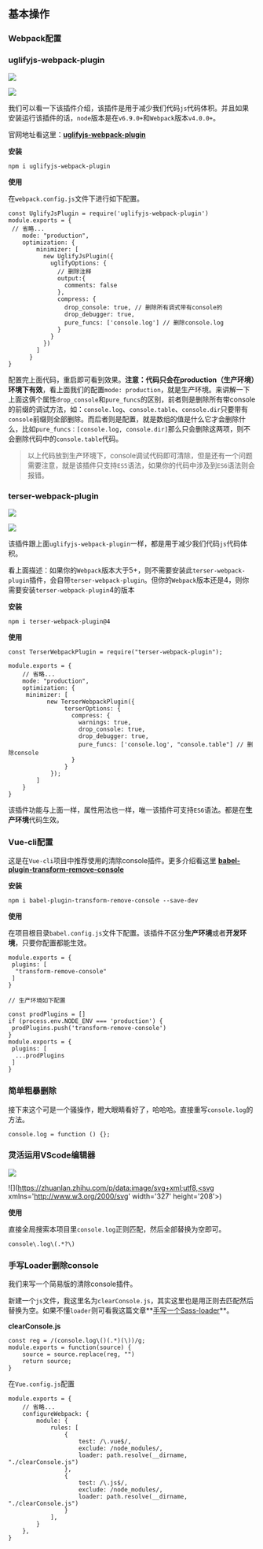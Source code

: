 
## **基本操作**

### **Webpack配置**

### **uglifyjs-webpack-plugin**

![](https://pic4.zhimg.com/v2-ef5c530f01dfaf7fe7f5cf343bfe041b_b.jpg)

![](https://pic4.zhimg.com/v2-ef5c530f01dfaf7fe7f5cf343bfe041b_r.jpg)

我们可以看一下该插件介绍，该插件是用于减少我们代码`js`代码体积。并且如果安装运行该插件的话，`node`版本是在`v6.9.0+`和`Webpack`版本`v4.0.0+`。

官网地址看这里：**[uglifyjs-webpack-plugin](https://www.npmjs.com/package/uglifyjs-webpack-plugin)**

**安装**

```text
npm i uglifyjs-webpack-plugin
```

**使用**

在`webpack.config.js`文件下进行如下配置。

```text
const UglifyJsPlugin = require('uglifyjs-webpack-plugin')
module.exports = {
 // 省略...
    mode: "production",
    optimization: {
        minimizer: [
          new UglifyJsPlugin({
            uglifyOptions: {
              // 删除注释
              output:{
                comments: false
              },
              compress: {
                drop_console: true, // 删除所有调式带有console的
                drop_debugger: true,
                pure_funcs: ['console.log'] // 删除console.log
              }
            }
          })
        ]
      } 
}
```

配置完上面代码，重启即可看到效果。**注意：代码只会在production（生产环境）环境下有效**，看上面我们的配置`mode: production`，就是生产环境。来讲解一下上面这俩个属性`drop_console`和`pure_funcs`的区别，前者则是删除所有带console的前缀的调试方法，如：`console.log`、`console.table`、`console.dir`只要带有`console`前缀则全部删除。而后者则是配置，就是数组的值是什么它才会删除什么，比如`pure_funcs：[console.log, console.dir]`那么只会删除这两项，则不会删除代码中的`console.table`代码。

> 以上代码放到生产环境下，console调试代码即可清除，但是还有一个问题需要注意，就是该插件只支持`ES5`语法，如果你的代码中涉及到`ES6`语法则会报错。  

### **terser-webpack-plugin**

![](https://pic2.zhimg.com/v2-16c5227384bfe12d6e4edc523c5a1f65_b.jpg)

![](https://pic2.zhimg.com/v2-16c5227384bfe12d6e4edc523c5a1f65_r.jpg)

该插件跟上面`uglifyjs-webpack-plugin`一样，都是用于减少我们代码`js`代码体积。

看上面描述：如果你的`Webpack`版本大于5+，则不需要安装此`terser-webpack-plugin`插件，会自带`terser-webpack-plugin`。但你的`Webpack`版本还是4，则你需要安装`terser-webpack-plugin`4的版本

**安装**

```text
npm i terser-webpack-plugin@4
```

**使用**

```text
const TerserWebpackPlugin = require("terser-webpack-plugin");

module.exports = {
    // 省略...
    mode: "production",
    optimization: {
     minimizer: [
           new TerserWebpackPlugin({
                terserOptions: {
                  compress: {
                    warnings: true,
                    drop_console: true,
                    drop_debugger: true,
                    pure_funcs: ['console.log', "console.table"] // 删除console
                  }
                }
            });
        ]
    }
}
```

该插件功能与上面一样，属性用法也一样，唯一该插件可支持`ES6`语法。都是在**生产环境**代码生效。

### **Vue-cli配置**

这是在`Vue-cli`项目中推荐使用的清除console插件。更多介绍看这里 **[babel-plugin-transform-remove-console](https://www.npmjs.com/package/babel-plugin-transform-remove-console)**

**安装**

```text
npm i babel-plugin-transform-remove-console --save-dev
```

**使用**

在项目根目录`babel.config.js`文件下配置。该插件不区分**生产环境**或者**开发环境**，只要你配置都能生效。

```text
module.exports = {
 plugins: [
  "transform-remove-console"
 ]
}

// 生产环境如下配置

const prodPlugins = []
if (process.env.NODE_ENV === 'production') {
 prodPlugins.push('transform-remove-console')
}
module.exports = {
 plugins: [
  ...prodPlugins
 ]
}
```

### **简单粗暴删除**

接下来这个可是一个骚操作，瞪大眼睛看好了，哈哈哈。直接重写`console.log`的方法。

```text
console.log = function () {};
```

### **灵活运用VScode编辑器**

![](https://pic4.zhimg.com/v2-9978c12eb32d6dd4d59357e8c250f38b_b.jpg)

![](https://zhuanlan.zhihu.com/p/data:image/svg+xml;utf8,<svg xmlns='http://www.w3.org/2000/svg' width='327' height='208'></svg>)

**使用**

直接全局搜索本项目里`console.log`正则匹配，然后全部替换为空即可。

```text
console\.log\(.*?\)
```

### **手写Loader删除console**

我们来写一个简易版的清除console插件。

新建一个`js`文件，我这里名为`clearConsole.js`，其实这里也是用正则去匹配然后替换为空。如果不懂`loader`则可看我这篇文章**[手写一个Sass-loader](https://mp.weixin.qq.com/s?__biz=Mzg5MTU3MDA1MA==&mid=2247486478&idx=1&sn=12c6832c1e5d6866fedd6b11d03fc6ad&chksm=cfca1ee3f8bd97f54c76ad8a03d2d2a78bedb14a2ba5dfc28cfc22a002b82a236cc67411f893&token=1266031560&lang=zh_CN#rd)**。

**clearConsole.js**

```text
const reg = /(console.log\()(.*)(\))/g;
module.exports = function(source) {
    source = source.replace(reg, "")
    return source;
}
```

在`Vue.config.js`配置

```text
module.exports = {
    // 省略...
    configureWebpack: {
        module: {
            rules: [
                {
                    test: /\.vue$/,
                    exclude: /node_modules/,
                    loader: path.resolve(__dirname, "./clearConsole.js")
                },
                {
                    test: /\.js$/,
                    exclude: /node_modules/,
                    loader: path.resolve(__dirname, "./clearConsole.js")
                }
            ],
        }
    },
}
```
